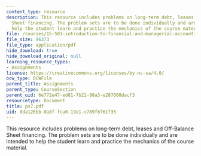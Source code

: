 ```yaml
---
content_type: resource
description: This resource includes problems on long-term debt, leases and Off-Balance
  Sheet financing. The problem sets are to be done individually and are intended to
  help the student learn and practice the mechanics of the course material.
file: /courses/15-501-introduction-to-financial-and-managerial-accounting-spring-2004/0da126bb0a8ffca019e1c789f6f61f35_ps7.pdf
file_size: 96373
file_type: application/pdf
hide_download: true
hide_download_original: null
learning_resource_types:
- Assignments
license: https://creativecommons.org/licenses/by-nc-sa/4.0/
ocw_type: OCWFile
parent_title: Assignments
parent_type: CourseSection
parent_uid: 6e772e47-ed81-7b21-98a3-e287008dacf3
resourcetype: Document
title: ps7.pdf
uid: 0da126bb-0a8f-fca0-19e1-c789f6f61f35
---
```

This resource includes problems on long-term debt, leases and Off-Balance Sheet financing. The problem sets are to be done individually and are intended to help the student learn and practice the mechanics of the course material.
